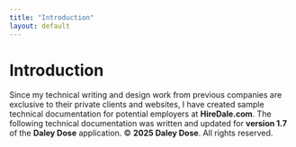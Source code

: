 ```yaml
---
title: "Introduction"
layout: default
---
```


# Introduction
Since my technical writing and design work from previous companies are exclusive to their private clients and websites, I have created sample technical documentation for potential employers at **HireDale.com**.
The following technical documentation was written and updated for **version 1.7** of the **Daley Dose** application.
© **2025 Daley Dose**. All rights reserved.

